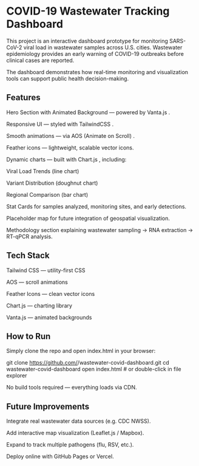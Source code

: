 # COVID-19 Wastewater Tracking Dashboard

This project is an interactive dashboard prototype for monitoring SARS-CoV-2 viral load in wastewater samples across U.S. cities. Wastewater epidemiology provides an early warning of COVID-19 outbreaks before clinical cases are reported.

The dashboard demonstrates how real-time monitoring and visualization tools can support public health decision-making.

## Features

Hero Section with Animated Background — powered by Vanta.js
.

Responsive UI — styled with TailwindCSS
.

Smooth animations — via AOS (Animate on Scroll)
.

Feather icons — lightweight, scalable vector icons.

Dynamic charts — built with Chart.js
, including:

Viral Load Trends (line chart)

Variant Distribution (doughnut chart)

Regional Comparison (bar chart)

Stat Cards for samples analyzed, monitoring sites, and early detections.

Placeholder map for future integration of geospatial visualization.

Methodology section explaining wastewater sampling → RNA extraction → RT-qPCR analysis.

## Tech Stack

Tailwind CSS
 — utility-first CSS

AOS
 — scroll animations

Feather Icons
 — clean vector icons

Chart.js
 — charting library

Vanta.js
 — animated backgrounds

## How to Run

Simply clone the repo and open index.html in your browser:

git clone https://github.com/<your-username>/wastewater-covid-dashboard.git
cd wastewater-covid-dashboard
open index.html   # or double-click in file explorer


No build tools required — everything loads via CDN.

## Future Improvements

Integrate real wastewater data sources (e.g. CDC NWSS).

Add interactive map visualization (Leaflet.js / Mapbox).

Expand to track multiple pathogens (flu, RSV, etc.).

Deploy online with GitHub Pages or Vercel.
